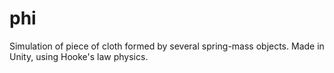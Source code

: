 # phi
Simulation of piece of cloth formed by several spring-mass objects. Made in Unity, using Hooke's law physics.
